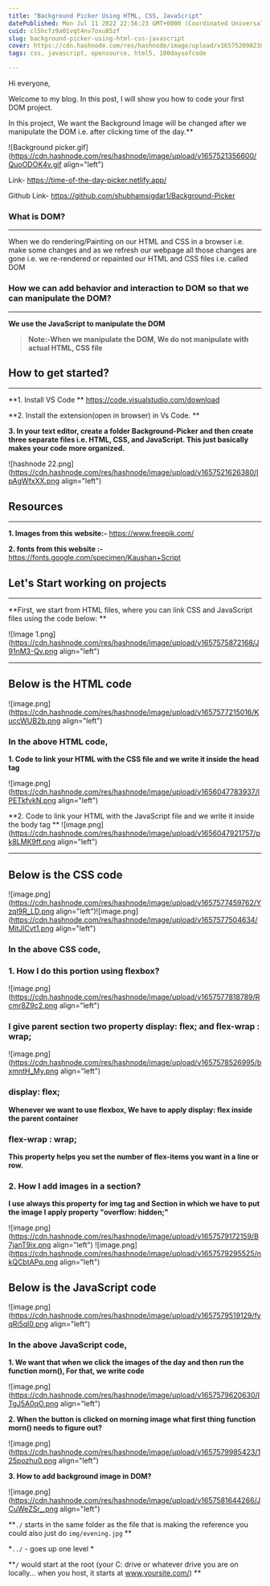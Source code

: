 ```yaml
---
title: "Background Picker Using HTML, CSS, JavaScript"
datePublished: Mon Jul 11 2022 22:56:23 GMT+0000 (Coordinated Universal Time)
cuid: cl5hcfz9a01vqt4nv7oxu85zf
slug: background-picker-using-html-css-javascript
cover: https://cdn.hashnode.com/res/hashnode/image/upload/v1657520902383/vbJrEH_Yn.png
tags: css, javascript, opensource, html5, 100daysofcode

---
```


Hi everyone,

Welcome to my blog. In this post, I will show you how to code your first DOM project.

In this project, We want the Background Image will be changed after we manipulate the DOM i.e. after clicking time of the day.**

![Background picker.gif](https://cdn.hashnode.com/res/hashnode/image/upload/v1657521356600/QuoODOK4v.gif align="left")

Link- https://time-of-the-day-picker.netlify.app/

Github Link- https://github.com/shubhamsigdar1/Background-Picker

### What is DOM?
****
When we do rendering/Painting on our HTML and CSS in a browser i.e. make some changes and as we refresh our webpage all those changes are gone i.e. we re-rendered or repainted our HTML and CSS files i.e. called DOM

### How we can add behavior and interaction to DOM so that we can manipulate the DOM?
****
**We use the JavaScript to manipulate the DOM**

> **Note:-When we manipulate the DOM, We do not manipulate with actual HTML, CSS file**

## How to get started?
****

**1. Install VS Code
**
https://code.visualstudio.com/download

**2. Install the extension(open in browser) in Vs Code.
**

**3. In your text editor, create a folder Background-Picker and then create three separate files i.e. HTML, CSS, and JavaScript. This just basically makes your code more organized.**

![hashnode 22.png](https://cdn.hashnode.com/res/hashnode/image/upload/v1657521626380/IpAgWfxXX.png align="left")

## Resources
****
**1. Images from this website:-** https://www.freepik.com/

**2. fonts from this website :-** https://fonts.google.com/specimen/Kaushan+Script


## Let's Start working on projects
****
**First, we start from HTML files, where you can link CSS and JavaScript files using the code below:
**

![Image 1.png](https://cdn.hashnode.com/res/hashnode/image/upload/v1657575872168/J91nM3-Qv.png align="left")
****

## Below is the HTML code

![image.png](https://cdn.hashnode.com/res/hashnode/image/upload/v1657577215016/KuccWUB2b.png align="left")

### In the above HTML code, 
**1. Code to link your HTML with the CSS file and we write it inside the head tag**

![image.png](https://cdn.hashnode.com/res/hashnode/image/upload/v1656047783937/lPETkfvkN.png align="left")

**2. Code to link your HTML with the JavaScript file and we write it inside the body tag
**
![image.png](https://cdn.hashnode.com/res/hashnode/image/upload/v1656047921757/pk8LMK9ff.png align="left")
****

## Below is the CSS code

![image.png](https://cdn.hashnode.com/res/hashnode/image/upload/v1657577459762/Yzql9R_LD.png align="left")![image.png](https://cdn.hashnode.com/res/hashnode/image/upload/v1657577504634/MitJlCvt1.png align="left")

### In the above CSS code,

### 1. How I do this portion using flexbox?

![image.png](https://cdn.hashnode.com/res/hashnode/image/upload/v1657577818789/Rcmr8Z9c2.png align="left")
    
 

### I give parent section two property display: flex; and flex-wrap : wrap; 

![image.png](https://cdn.hashnode.com/res/hashnode/image/upload/v1657578526995/bxmntH_My.png align="left")
    
### display: flex; 
 **Whenever we want to use flexbox, We have to apply  display: flex inside the parent container**

### flex-wrap : wrap;
**This property helps you set the number of flex-items you want in a line or row.**
 
### 2. How I add images in a section?


**I use always this property for img tag and Section in which we have to put the image I apply property
"overflow: hidden;"**

![image.png](https://cdn.hashnode.com/res/hashnode/image/upload/v1657579172159/B7janT9ix.png align="left")
![image.png](https://cdn.hashnode.com/res/hashnode/image/upload/v1657579295525/nkQCbtAPq.png align="left")

## Below is the JavaScript code

![image.png](https://cdn.hashnode.com/res/hashnode/image/upload/v1657579519129/fyqRi5ql0.png align="left")

### In the above JavaScript code,

**1. We want that  when we click the images of the day and then run the function morn(), For that, we write code**

![image.png](https://cdn.hashnode.com/res/hashnode/image/upload/v1657579620630/ITgJ5A0qO.png align="left")

**2. When the button is clicked on morning image what first thing function morn() needs to figure out?**

![image.png](https://cdn.hashnode.com/res/hashnode/image/upload/v1657579985423/125pozhu0.png align="left")

**3. How to add background image in DOM?**

![image.png](https://cdn.hashnode.com/res/hashnode/image/upload/v1657581644266/JCuWeZSr_.png align="left")

 **`./` starts in the same folder as the file that is making the reference 
you could also just do `img/evening.jpg`
**

*`../` - goes up one level
*

**`/` would start at the root (your C: drive or whatever drive you are on locally... when you host, it starts at www.yoursite.com/)
**
